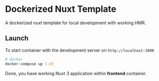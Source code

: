# Dockerized Nuxt Template

A dockerized nuxt template for local development with working HMR.

## Launch

To start container with the development server on `http://localhost:3000`

```bash
# docker
docker-compose up [-d]
```

Done, you have working Nuxt 3 application within **frontend** container.
